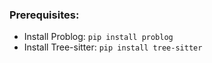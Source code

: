 ### Prerequisites:
- Install Problog: `pip install problog`
- Install Tree-sitter: `pip install tree-sitter`

